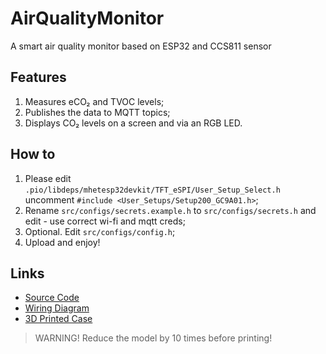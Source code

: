 # AirQualityMonitor

A smart air quality monitor based on ESP32 and CCS811 sensor

## Features

1. Measures eCO₂ and TVOC levels;  
2. Publishes the data to MQTT topics;
3. Displays CO₂ levels on a screen and via an RGB LED.

## How to
1. Please edit `.pio/libdeps/mhetesp32devkit/TFT_eSPI/User_Setup_Select.h` uncomment `#include <User_Setups/Setup200_GC9A01.h>`;
2. Rename `src/configs/secrets.example.h` to `src/configs/secrets.h` and edit - use correct wi-fi and mqtt creds; 
3. Optional. Edit `src/configs/config.h`;
4. Upload and enjoy!

## Links

- [Source Code](/src/)
- [Wiring Diagram](/resources/)  
- [3D Printed Case](/resources/3dprint/)  

> WARNING! Reduce the model by 10 times before printing!
